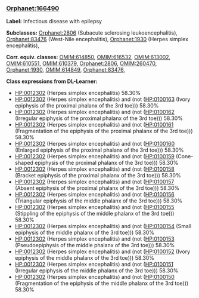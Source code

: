 
### [Orphanet:166490](http://www.orpha.net/ORDO/Orphanet_166490)
**Label:** Infectious disease with epilepsy

**Subclasses:** [Orphanet:2806](http://www.orpha.net/ORDO/Orphanet_2806) (Subacute sclerosing leukoencephalitis), [Orphanet:83476](http://www.orpha.net/ORDO/Orphanet_83476) (West-Nile encephalitis), [Orphanet:1930](http://www.orpha.net/ORDO/Orphanet_1930) (Herpes simplex encephalitis), 

**Corr. equiv. classes:** [OMIM:614850](http://purl.obolibrary.org/obo/OMIM_614850), [OMIM:616532](http://purl.obolibrary.org/obo/OMIM_616532), [OMIM:613002](http://purl.obolibrary.org/obo/OMIM_613002), [OMIM:610551](http://purl.obolibrary.org/obo/OMIM_610551), [OMIM:610379](http://purl.obolibrary.org/obo/OMIM_610379), [Orphanet:2806](http://www.orpha.net/ORDO/Orphanet_2806), [OMIM:260470](http://purl.obolibrary.org/obo/OMIM_260470), [Orphanet:1930](http://www.orpha.net/ORDO/Orphanet_1930), [OMIM:614849](http://purl.obolibrary.org/obo/OMIM_614849), [Orphanet:83476](http://www.orpha.net/ORDO/Orphanet_83476), 

**Class expressions from DL-Learner:**

- [HP:0012302](http://purl.obolibrary.org/obo/HP_0012302) (Herpes simplex encephalitis) 58.30%
- [HP:0012302](http://purl.obolibrary.org/obo/HP_0012302) (Herpes simplex encephalitis) and (not ([HP:0100163](http://purl.obolibrary.org/obo/HP_0100163) (Ivory epiphysis of the proximal phalanx of the 3rd toe))) 58.30%
- [HP:0012302](http://purl.obolibrary.org/obo/HP_0012302) (Herpes simplex encephalitis) and (not ([HP:0100162](http://purl.obolibrary.org/obo/HP_0100162) (Irregular epiphysis of the proximal phalanx of the 3rd toe))) 58.30%
- [HP:0012302](http://purl.obolibrary.org/obo/HP_0012302) (Herpes simplex encephalitis) and (not ([HP:0100161](http://purl.obolibrary.org/obo/HP_0100161) (Fragmentation of the epiphysis of the proximal phalanx of the 3rd toe))) 58.30%
- [HP:0012302](http://purl.obolibrary.org/obo/HP_0012302) (Herpes simplex encephalitis) and (not ([HP:0100160](http://purl.obolibrary.org/obo/HP_0100160) (Enlarged epiphysis of the proximal phalanx of the 3rd toe))) 58.30%
- [HP:0012302](http://purl.obolibrary.org/obo/HP_0012302) (Herpes simplex encephalitis) and (not ([HP:0100159](http://purl.obolibrary.org/obo/HP_0100159) (Cone-shaped epiphysis of the proximal phalanx of the 3rd toe))) 58.30%
- [HP:0012302](http://purl.obolibrary.org/obo/HP_0012302) (Herpes simplex encephalitis) and (not ([HP:0100158](http://purl.obolibrary.org/obo/HP_0100158) (Bracket epiphysis of the proximal phalanx of the 3rd toe))) 58.30%
- [HP:0012302](http://purl.obolibrary.org/obo/HP_0012302) (Herpes simplex encephalitis) and (not ([HP:0100157](http://purl.obolibrary.org/obo/HP_0100157) (Absent epiphysis of the proximal phalanx of the 3rd toe))) 58.30%
- [HP:0012302](http://purl.obolibrary.org/obo/HP_0012302) (Herpes simplex encephalitis) and (not ([HP:0100156](http://purl.obolibrary.org/obo/HP_0100156) (Triangular epiphysis of the middle phalanx of the 3rd toe))) 58.30%
- [HP:0012302](http://purl.obolibrary.org/obo/HP_0012302) (Herpes simplex encephalitis) and (not ([HP:0100155](http://purl.obolibrary.org/obo/HP_0100155) (Stippling of the epiphysis of the middle phalanx of the 3rd toe))) 58.30%
- [HP:0012302](http://purl.obolibrary.org/obo/HP_0012302) (Herpes simplex encephalitis) and (not ([HP:0100154](http://purl.obolibrary.org/obo/HP_0100154) (Small epiphysis of the middle phalanx of the 3rd toe))) 58.30%
- [HP:0012302](http://purl.obolibrary.org/obo/HP_0012302) (Herpes simplex encephalitis) and (not ([HP:0100153](http://purl.obolibrary.org/obo/HP_0100153) (Pseudoepiphysis of the middle phalanx of the 3rd toe))) 58.30%
- [HP:0012302](http://purl.obolibrary.org/obo/HP_0012302) (Herpes simplex encephalitis) and (not ([HP:0100152](http://purl.obolibrary.org/obo/HP_0100152) (Ivory epiphysis of the middle phalanx of the 3rd toe))) 58.30%
- [HP:0012302](http://purl.obolibrary.org/obo/HP_0012302) (Herpes simplex encephalitis) and (not ([HP:0100151](http://purl.obolibrary.org/obo/HP_0100151) (Irregular epiphysis of the middle phalanx of the 3rd toe))) 58.30%
- [HP:0012302](http://purl.obolibrary.org/obo/HP_0012302) (Herpes simplex encephalitis) and (not ([HP:0100150](http://purl.obolibrary.org/obo/HP_0100150) (Fragmentation of the epiphysis of the middle phalanx of the 3rd toe))) 58.30%


